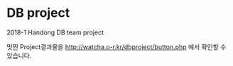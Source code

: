 # DB project

2018-1 Handong DB team project

멋찐 Project결과물을 http://watcha.o-r.kr/dbproject/button.php 에서 확인할 수 있습니다.




